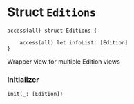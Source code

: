 # Struct `Editions`

```cadence
access(all) struct Editions {

    access(all) let infoList: [Edition]
}
```

Wrapper view for multiple Edition views

### Initializer

```cadence
init(_: [Edition])
```


